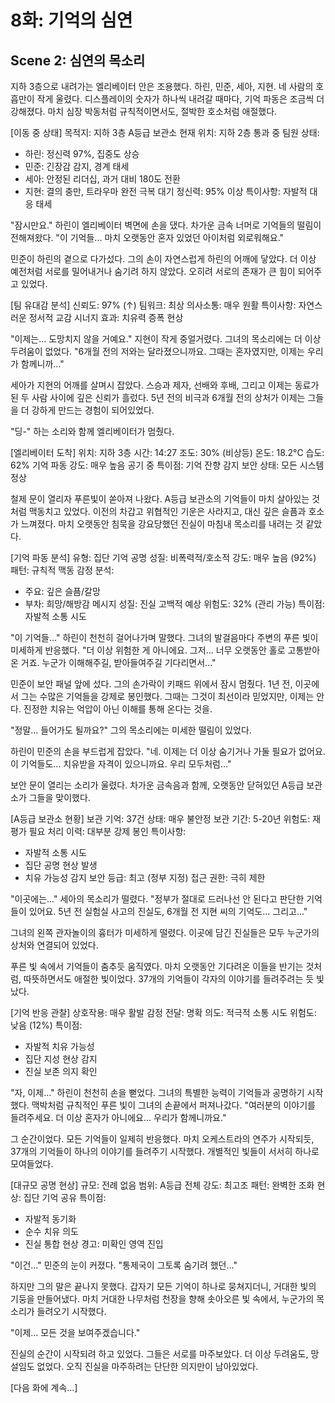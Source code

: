 # 8화: 기억의 심연

## Scene 2: 심연의 목소리

지하 3층으로 내려가는 엘리베이터 안은 조용했다. 하린, 민준, 세아, 지현. 네 사람의 호흡만이 작게 울렸다. 디스플레이의 숫자가 하나씩 내려갈 때마다, 기억 파동은 조금씩 더 강해졌다. 마치 심장 박동처럼 규칙적이면서도, 절박한 호소처럼 애절했다.

[이동 중 상태]
목적지: 지하 3층 A등급 보관소
현재 위치: 지하 2층 통과 중
팀원 상태: 
- 하린: 정신력 97%, 집중도 상승
- 민준: 긴장감 감지, 경계 태세
- 세아: 안정된 리더십, 과거 대비 180도 전환
- 지현: 결의 충만, 트라우마 완전 극복
대기 정신력: 95% 이상
특이사항: 자발적 대응 태세

"잠시만요." 하린이 엘리베이터 벽면에 손을 댔다. 차가운 금속 너머로 기억들의 떨림이 전해져왔다. "이 기억들... 마치 오랫동안 혼자 있었던 아이처럼 외로워해요."

민준이 하린의 곁으로 다가섰다. 그의 손이 자연스럽게 하린의 어깨에 닿았다. 더 이상 예전처럼 서로를 밀어내거나 숨기려 하지 않았다. 오히려 서로의 존재가 큰 힘이 되어주고 있었다.

[팀 유대감 분석]
신뢰도: 97% (↑)
팀워크: 최상
의사소통: 매우 원활
특이사항: 자연스러운 정서적 교감
시너지 효과: 치유력 증폭 현상

"이제는... 도망치지 않을 거예요." 지현이 작게 중얼거렸다. 그녀의 목소리에는 더 이상 두려움이 없었다. "6개월 전의 저와는 달라졌으니까요. 그때는 혼자였지만, 이제는 우리가 함께니까..."

세아가 지현의 어깨를 살며시 잡았다. 스승과 제자, 선배와 후배, 그리고 이제는 동료가 된 두 사람 사이에 깊은 신뢰가 흘렀다. 5년 전의 비극과 6개월 전의 상처가 이제는 그들을 더 강하게 만드는 경험이 되어있었다.

"딩-" 하는 소리와 함께 엘리베이터가 멈췄다.

[엘리베이터 도착]
위치: 지하 3층
시간: 14:27
조도: 30% (비상등)
온도: 18.2°C
습도: 62%
기억 파동 강도: 매우 높음
공기 중 특이점: 기억 잔향 감지
보안 상태: 모든 시스템 정상

철제 문이 열리자 푸른빛이 쏟아져 나왔다. A등급 보관소의 기억들이 마치 살아있는 것처럼 맥동치고 있었다. 이전의 차갑고 위협적인 기운은 사라지고, 대신 깊은 슬픔과 호소가 느껴졌다. 마치 오랫동안 침묵을 강요당했던 진실이 마침내 목소리를 내려는 것 같았다.

[기억 파동 분석]
유형: 집단 기억 공명
성질: 비폭력적/호소적
강도: 매우 높음 (92%)
패턴: 규칙적 맥동
감정 분석:
- 주요: 깊은 슬픔/갈망
- 부차: 희망/해방감
메시지 성질: 진실 고백적
예상 위험도: 32% (관리 가능)
특이점: 자발적 소통 시도

"이 기억들..." 하린이 천천히 걸어나가며 말했다. 그녀의 발걸음마다 주변의 푸른 빛이 미세하게 반응했다. "더 이상 위험한 게 아니에요. 그저... 너무 오랫동안 홀로 고통받아온 거죠. 누군가 이해해주길, 받아들여주길 기다리면서..."

민준이 보안 패널 앞에 섰다. 그의 손가락이 키패드 위에서 잠시 멈췄다. 1년 전, 이곳에서 그는 수많은 기억들을 강제로 봉인했다. 그때는 그것이 최선이라 믿었지만, 이제는 안다. 진정한 치유는 억압이 아닌 이해를 통해 온다는 것을.

"정말... 들어가도 될까요?" 그의 목소리에는 미세한 떨림이 있었다.

하린이 민준의 손을 부드럽게 잡았다. "네. 이제는 더 이상 숨기거나 가둘 필요가 없어요. 이 기억들도... 치유받을 자격이 있으니까요. 우리 모두처럼..."

보안 문이 열리는 소리가 울렸다. 차가운 금속음과 함께, 오랫동안 닫혀있던 A등급 보관소가 그들을 맞이했다.

[A등급 보관소 현황]
보관 기억: 37건
상태: 매우 불안정
보관 기간: 5-20년
위험도: 재평가 필요
처리 이력: 대부분 강제 봉인
특이사항: 
- 자발적 소통 시도
- 집단 공명 현상 발생
- 치유 가능성 감지
보안 등급: 최고 (정부 지정)
접근 권한: 극히 제한

"이곳에는..." 세아의 목소리가 떨렸다. "정부가 절대로 드러나선 안 된다고 판단한 기억들이 있어요. 5년 전 실험실 사고의 진실도, 6개월 전 지현 씨의 기억도... 그리고..."

그녀의 왼쪽 관자놀이의 흉터가 미세하게 떨렸다. 이곳에 담긴 진실들은 모두 누군가의 상처와 연결되어 있었다.

푸른 빛 속에서 기억들이 춤추듯 움직였다. 마치 오랫동안 기다려온 이들을 반기는 것처럼, 따뜻하면서도 애절한 빛이었다. 37개의 기억들이 각자의 이야기를 들려주려는 듯 빛났다.

[기억 반응 관찰]
상호작용: 매우 활발
감정 전달: 명확
의도: 적극적 소통 시도
위험도: 낮음 (12%)
특이점: 
- 자발적 치유 가능성
- 집단 지성 현상 감지
- 진실 보존 의지 확인

"자, 이제..." 하린이 천천히 손을 뻗었다. 그녀의 특별한 능력이 기억들과 공명하기 시작했다. 맥박처럼 규칙적인 푸른 빛이 그녀의 손끝에서 퍼져나갔다. "여러분의 이야기를 들려주세요. 더 이상 혼자가 아니에요... 우리가 함께니까요."

그 순간이었다. 모든 기억들이 일제히 반응했다. 마치 오케스트라의 연주가 시작되듯, 37개의 기억들이 하나의 이야기를 들려주기 시작했다. 개별적인 빛들이 서서히 하나로 모여들었다.

[대규모 공명 현상]
규모: 전례 없음
범위: A등급 전체
강도: 최고조
패턴: 완벽한 조화
현상: 집단 기억 공유
특이점: 
- 자발적 동기화
- 순수 치유 의도
- 진실 통합 현상
경고: 미확인 영역 진입

"이건..." 민준의 눈이 커졌다. "통제국이 그토록 숨기려 했던..."

하지만 그의 말은 끝나지 못했다. 갑자기 모든 기억이 하나로 뭉쳐지더니, 거대한 빛의 기둥을 만들어냈다. 마치 거대한 나무처럼 천장을 향해 솟아오른 빛 속에서, 누군가의 목소리가 들려오기 시작했다.

"이제... 모든 것을 보여주겠습니다."

진실의 순간이 시작되려 하고 있었다. 그들은 서로를 마주보았다. 더 이상 두려움도, 망설임도 없었다. 오직 진실을 마주하려는 단단한 의지만이 남아있었다.

[다음 화에 계속...]